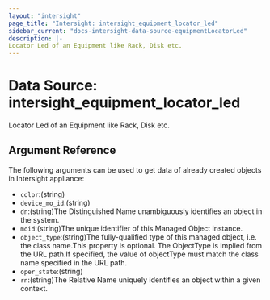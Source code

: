 ```yaml
---
layout: "intersight"
page_title: "Intersight: intersight_equipment_locator_led"
sidebar_current: "docs-intersight-data-source-equipmentLocatorLed"
description: |-
Locator Led of an Equipment like Rack, Disk etc.
---
```


# Data Source: intersight_equipment_locator_led
Locator Led of an Equipment like Rack, Disk etc.
## Argument Reference
The following arguments can be used to get data of already created objects in Intersight appliance:
* `color`:(string)
* `device_mo_id`:(string)
* `dn`:(string)The Distinguished Name unambiguously identifies an object in the system.
* `moid`:(string)The unique identifier of this Managed Object instance.
* `object_type`:(string)The fully-qualified type of this managed object, i.e. the class name.This property is optional. The ObjectType is implied from the URL path.If specified, the value of objectType must match the class name specified in the URL path.
* `oper_state`:(string)
* `rn`:(string)The Relative Name uniquely identifies an object within a given context.
